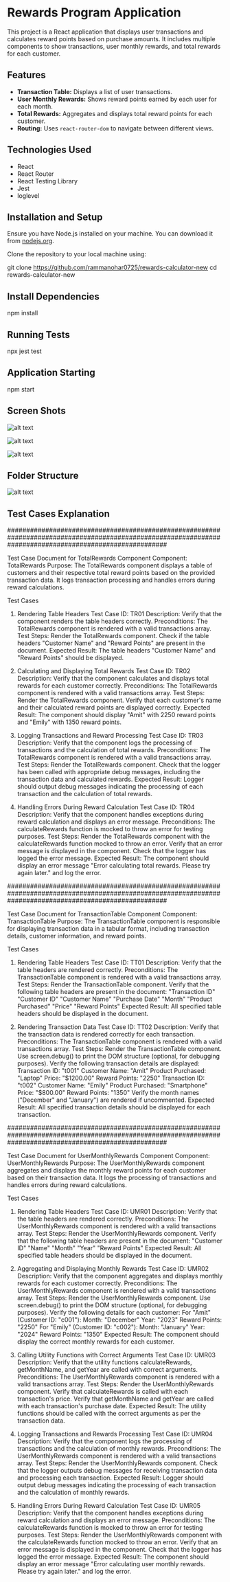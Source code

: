 # Rewards Program Application

This project is a React application that displays user transactions and calculates reward points based on purchase amounts. It includes multiple components to show transactions, user monthly rewards, and total rewards for each customer.

## Features

- **Transaction Table:** Displays a list of user transactions.
- **User Monthly Rewards:** Shows reward points earned by each user for each month.
- **Total Rewards:** Aggregates and displays total reward points for each customer.
- **Routing:** Uses `react-router-dom` to navigate between different views.


## Technologies Used

- React
- React Router
- React Testing Library
- Jest
- loglevel

## Installation and Setup

Ensure you have Node.js installed on your machine. You can download it from [nodejs.org](https://nodejs.org/).

Clone the repository to your local machine using:

git clone https://github.com/rammanohar0725/rewards-calculator-new 
cd rewards-calculator-new

## Install Dependencies

npm install

## Running Tests

npx jest test

## Application Starting

npm start



## Screen Shots

![alt text](image.png)


![alt text](image-1.png)



![alt text](image-2.png)



## Folder Structure

![alt text](image-3.png)








## Test Cases Explanation

##########################################################################################################################################################

Test Case Document for TotalRewards Component
Component: TotalRewards
Purpose:
The TotalRewards component displays a table of customers and their respective total reward points based on the provided transaction data. It logs transaction processing and handles errors during reward calculations.

Test Cases
1. Rendering Table Headers
Test Case ID: TR01
Description: Verify that the component renders the table headers correctly.
Preconditions: The TotalRewards component is rendered with a valid transactions array.
Test Steps:
Render the TotalRewards component.
Check if the table headers "Customer Name" and "Reward Points" are present in the document.
Expected Result: The table headers "Customer Name" and "Reward Points" should be displayed.

2. Calculating and Displaying Total Rewards
Test Case ID: TR02
Description: Verify that the component calculates and displays total rewards for each customer correctly.
Preconditions: The TotalRewards component is rendered with a valid transactions array.
Test Steps:
Render the TotalRewards component.
Verify that each customer's name and their calculated reward points are displayed correctly.
Expected Result: The component should display "Amit" with 2250 reward points and "Emily" with 1350 reward points.


3. Logging Transactions and Reward Processing
Test Case ID: TR03
Description: Verify that the component logs the processing of transactions and the calculation of total rewards.
Preconditions: The TotalRewards component is rendered with a valid transactions array.
Test Steps:
Render the TotalRewards component.
Check that the logger has been called with appropriate debug messages, including the transaction data and calculated rewards.
Expected Result: Logger should output debug messages indicating the processing of each transaction and the calculation of total rewards.

4. Handling Errors During Reward Calculation
Test Case ID: TR04
Description: Verify that the component handles exceptions during reward calculation and displays an error message.
Preconditions: The calculateRewards function is mocked to throw an error for testing purposes.
Test Steps:
Render the TotalRewards component with the calculateRewards function mocked to throw an error.
Verify that an error message is displayed in the component.
Check that the logger has logged the error message.
Expected Result: The component should display an error message "Error calculating total rewards. Please try again later." and log the error.

##########################################################################################################################################################


Test Case Document for TransactionTable Component
Component: TransactionTable
Purpose:
The TransactionTable component is responsible for displaying transaction data in a tabular format, including transaction details, customer information, and reward points.


Test Cases
1. Rendering Table Headers
Test Case ID: TT01
Description: Verify that the table headers are rendered correctly.
Preconditions: The TransactionTable component is rendered with a valid transactions array.
Test Steps:
Render the TransactionTable component.
Verify that the following table headers are present in the document:
"Transaction ID"
"Customer ID"
"Customer Name"
"Purchase Date"
"Month"
"Product Purchased"
"Price"
"Reward Points"
Expected Result: All specified table headers should be displayed in the document.


2. Rendering Transaction Data
Test Case ID: TT02
Description: Verify that the transaction data is rendered correctly for each transaction.
Preconditions: The TransactionTable component is rendered with a valid transactions array.
Test Steps:
Render the TransactionTable component.
Use screen.debug() to print the DOM structure (optional, for debugging purposes).
Verify the following transaction details are displayed:
Transaction ID: "t001"
Customer Name: "Amit"
Product Purchased: "Laptop"
Price: "$1200.00"
Reward Points: "2250"
Transaction ID: "t002"
Customer Name: "Emily"
Product Purchased: "Smartphone"
Price: "$800.00"
Reward Points: "1350"
Verify the month names ("December" and "January") are rendered if uncommented.
Expected Result: All specified transaction details should be displayed for each transaction.

##########################################################################################################################################################



Test Case Document for UserMonthlyRewards Component
Component: UserMonthlyRewards
Purpose:
The UserMonthlyRewards component aggregates and displays the monthly reward points for each customer based on their transaction data. It logs the processing of transactions and handles errors during reward calculations.

Test Cases
1. Rendering Table Headers
Test Case ID: UMR01
Description: Verify that the table headers are rendered correctly.
Preconditions: The UserMonthlyRewards component is rendered with a valid transactions array.
Test Steps:
Render the UserMonthlyRewards component.
Verify that the following table headers are present in the document:
"Customer ID"
"Name"
"Month"
"Year"
"Reward Points"
Expected Result: All specified table headers should be displayed in the document.


2. Aggregating and Displaying Monthly Rewards
Test Case ID: UMR02
Description: Verify that the component aggregates and displays monthly rewards for each customer correctly.
Preconditions: The UserMonthlyRewards component is rendered with a valid transactions array.
Test Steps:
Render the UserMonthlyRewards component.
Use screen.debug() to print the DOM structure (optional, for debugging purposes).
Verify the following details for each customer:
For "Amit" (Customer ID: "c001"):
Month: "December"
Year: "2023"
Reward Points: "2250"
For "Emily" (Customer ID: "c002"):
Month: "January"
Year: "2024"
Reward Points: "1350"
Expected Result: The component should display the correct monthly rewards for each customer.



3. Calling Utility Functions with Correct Arguments
Test Case ID: UMR03
Description: Verify that the utility functions calculateRewards, getMonthName, and getYear are called with correct arguments.
Preconditions: The UserMonthlyRewards component is rendered with a valid transactions array.
Test Steps:
Render the UserMonthlyRewards component.
Verify that calculateRewards is called with each transaction's price.
Verify that getMonthName and getYear are called with each transaction's purchase date.
Expected Result: The utility functions should be called with the correct arguments as per the transaction data.




4. Logging Transactions and Rewards Processing
Test Case ID: UMR04
Description: Verify that the component logs the processing of transactions and the calculation of monthly rewards.
Preconditions: The UserMonthlyRewards component is rendered with a valid transactions array.
Test Steps:
Render the UserMonthlyRewards component.
Check that the logger outputs debug messages for receiving transaction data and processing each transaction.
Expected Result: Logger should output debug messages indicating the processing of each transaction and the calculation of monthly rewards.

5. Handling Errors During Reward Calculation
Test Case ID: UMR05
Description: Verify that the component handles exceptions during reward calculation and displays an error message.
Preconditions: The calculateRewards function is mocked to throw an error for testing purposes.
Test Steps:
Render the UserMonthlyRewards component with the calculateRewards function mocked to throw an error.
Verify that an error message is displayed in the component.
Check that the logger has logged the error message.
Expected Result: The component should display an error message "Error calculating user monthly rewards. Please try again later." and log the error.
